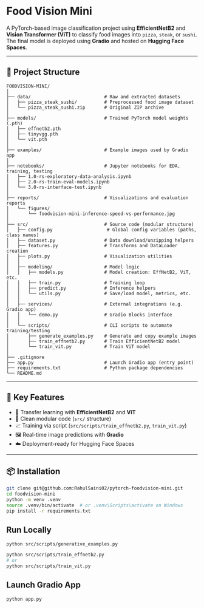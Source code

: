 # Food Vision Mini

A PyTorch-based image classification project using **EfficientNetB2** and **Vision Transformer (ViT)** to classify food images into `pizza`, `steak`, or `sushi`. The final model is deployed using **Gradio** and hosted on **Hugging Face Spaces**.

---

## 🚀 Project Structure

```
FOODVISION-MINI/
│
├── data/                           # Raw and extracted datasets
│   ├── pizza_steak_sushi/          # Preprocessed food image dataset
│   └── pizza_steak_sushi.zip       # Original ZIP archive
│
├── models/                         # Trained PyTorch model weights (.pth)
│   ├── effnetb2.pth
│   ├── tinyvgg.pth
│   └── vit.pth
│
├── examples/                       # Example images used by Gradio app
│
├── notebooks/                      # Jupyter notebooks for EDA, training, testing
│   ├── 1.0-rs-exploratory-data-analysis.ipynb
│   ├── 2.0-rs-train-eval-models.ipynb
│   └── 3.0-rs-interface-test.ipynb
│
├── reports/                        # Visualizations and evaluation reports
│   └── figures/
│       └── foodvision-mini-inference-speed-vs-performance.jpg
│
├── src/                            # Source code (modular structure)
│   ├── config.py                    # Global config variables (paths, class names)
│   ├── dataset.py                  # Data download/unzipping helpers
│   ├── features.py                 # Transforms and DataLoader creation
│   ├── plots.py                    # Visualization utilities
│   │
│   ├── modeling/                   # Model logic
│   │   ├── models.py               # Model creation: EffNetB2, ViT, etc.
│   │   ├── train.py                # Training loop
│   │   ├── predict.py              # Inference helpers
│   │   └── utils.py                # Save/load model, metrics, etc.
│   │
│   ├── services/                   # External integrations (e.g. Gradio app)
│   │   └── demo.py                 # Gradio Blocks interface
│   │
│   └── scripts/                    # CLI scripts to automate training/testing
│       ├── generate_examples.py    # Generate and copy example images
│       ├── train_effnetb2.py       # Train EfficientNetB2 model
│       └── train_vit.py            # Train ViT model
│
├── .gitignore
├── app.py                          # Launch Gradio app (entry point)
├── requirements.txt                # Python package dependencies
└── README.md

```
---

## 🧠 Key Features

- 🧠 Transfer learning with **EfficientNetB2** and **ViT**
- 🧹 Clean modular code (`src/` structure)
- 📈 Training via script (`src/scripts/train_effnetb2.py`, `train_vit.py`)
- 🖼️ Real-time image predictions with **Gradio**
- ☁️ Deployment-ready for Hugging Face Spaces

---

## 📦 Installation

```bash
git clone git@github.com:RahulSaini02/pytorch-foodvision-mini.git
cd foodvision-mini
python -m venv .venv
source .venv/bin/activate  # or .venv\Scripts\activate on Windows
pip install -r requirements.txt
```

## Run Locally

```bash
python src/scripts/generative_examples.py

python src/scripts/train_effnetb2.py
# or
python src/scripts/train_vit.py
```

## Launch Gradio App
```bash
python app.py
```